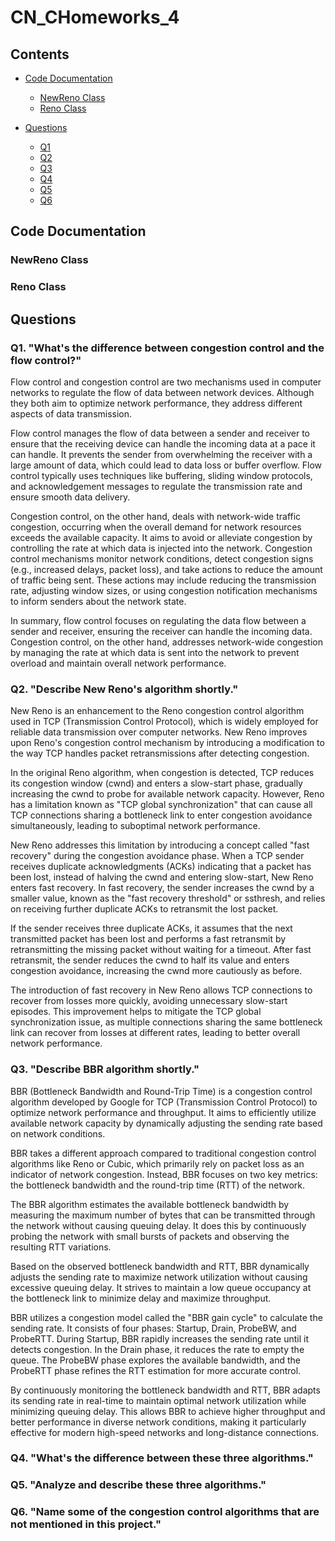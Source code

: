 # CN_CHomeworks_4

## Contents

- [Code Documentation](#code-documentation)
  - [NewReno Class](#newreno-class)
  - [Reno Class](#reno-class)

- [Questions](#questions)
  - [Q1](#q1-whats-the-difference-between-congestion-control-and-the-flow-control)
  - [Q2](#q2-describe-new-renos-algorithm-shortly)
  - [Q3](#q3-describe-bbr-algorithm-shortly)
  - [Q4](#q4-whats-the-difference-between-these-three-algorithms)
  - [Q5](#q5-analyze-and-describe-these-three-algorithms)
  - [Q6](#q6-name-some-of-the-congestion-control-algorithms-that-are-not-mentioned-in-this-project)

## Code Documentation

### NewReno Class

### Reno Class

## Questions

### Q1. "What's the difference between congestion control and the flow control?"

Flow control and congestion control are two mechanisms used in computer networks to regulate the flow of data between network devices. Although they both aim to optimize network performance, they address different aspects of data transmission.

Flow control manages the flow of data between a sender and receiver to ensure that the receiving device can handle the incoming data at a pace it can handle. It prevents the sender from overwhelming the receiver with a large amount of data, which could lead to data loss or buffer overflow. Flow control typically uses techniques like buffering, sliding window protocols, and acknowledgement messages to regulate the transmission rate and ensure smooth data delivery.

Congestion control, on the other hand, deals with network-wide traffic congestion, occurring when the overall demand for network resources exceeds the available capacity. It aims to avoid or alleviate congestion by controlling the rate at which data is injected into the network. Congestion control mechanisms monitor network conditions, detect congestion signs (e.g., increased delays, packet loss), and take actions to reduce the amount of traffic being sent. These actions may include reducing the transmission rate, adjusting window sizes, or using congestion notification mechanisms to inform senders about the network state.

In summary, flow control focuses on regulating the data flow between a sender and receiver, ensuring the receiver can handle the incoming data. Congestion control, on the other hand, addresses network-wide congestion by managing the rate at which data is sent into the network to prevent overload and maintain overall network performance.

### Q2. "Describe New Reno's algorithm shortly."

New Reno is an enhancement to the Reno congestion control algorithm used in TCP (Transmission Control Protocol), which is widely employed for reliable data transmission over computer networks. New Reno improves upon Reno's congestion control mechanism by introducing a modification to the way TCP handles packet retransmissions after detecting congestion.

In the original Reno algorithm, when congestion is detected, TCP reduces its congestion window (cwnd) and enters a slow-start phase, gradually increasing the cwnd to probe for available network capacity. However, Reno has a limitation known as "TCP global synchronization" that can cause all TCP connections sharing a bottleneck link to enter congestion avoidance simultaneously, leading to suboptimal network performance.

New Reno addresses this limitation by introducing a concept called "fast recovery" during the congestion avoidance phase. When a TCP sender receives duplicate acknowledgments (ACKs) indicating that a packet has been lost, instead of halving the cwnd and entering slow-start, New Reno enters fast recovery. In fast recovery, the sender increases the cwnd by a smaller value, known as the "fast recovery threshold" or ssthresh, and relies on receiving further duplicate ACKs to retransmit the lost packet.

If the sender receives three duplicate ACKs, it assumes that the next transmitted packet has been lost and performs a fast retransmit by retransmitting the missing packet without waiting for a timeout. After fast retransmit, the sender reduces the cwnd to half its value and enters congestion avoidance, increasing the cwnd more cautiously as before.

The introduction of fast recovery in New Reno allows TCP connections to recover from losses more quickly, avoiding unnecessary slow-start episodes. This improvement helps to mitigate the TCP global synchronization issue, as multiple connections sharing the same bottleneck link can recover from losses at different rates, leading to better overall network performance.

### Q3. "Describe BBR algorithm shortly."

BBR (Bottleneck Bandwidth and Round-Trip Time) is a congestion control algorithm developed by Google for TCP (Transmission Control Protocol) to optimize network performance and throughput. It aims to efficiently utilize available network capacity by dynamically adjusting the sending rate based on network conditions.

BBR takes a different approach compared to traditional congestion control algorithms like Reno or Cubic, which primarily rely on packet loss as an indicator of network congestion. Instead, BBR focuses on two key metrics: the bottleneck bandwidth and the round-trip time (RTT) of the network.

The BBR algorithm estimates the available bottleneck bandwidth by measuring the maximum number of bytes that can be transmitted through the network without causing queuing delay. It does this by continuously probing the network with small bursts of packets and observing the resulting RTT variations.

Based on the observed bottleneck bandwidth and RTT, BBR dynamically adjusts the sending rate to maximize network utilization without causing excessive queuing delay. It strives to maintain a low queue occupancy at the bottleneck link to minimize delay and maximize throughput.

BBR utilizes a congestion model called the "BBR gain cycle" to calculate the sending rate. It consists of four phases: Startup, Drain, ProbeBW, and ProbeRTT. During Startup, BBR rapidly increases the sending rate until it detects congestion. In the Drain phase, it reduces the rate to empty the queue. The ProbeBW phase explores the available bandwidth, and the ProbeRTT phase refines the RTT estimation for more accurate control.

By continuously monitoring the bottleneck bandwidth and RTT, BBR adapts its sending rate in real-time to maintain optimal network utilization while minimizing queuing delay. This allows BBR to achieve higher throughput and better performance in diverse network conditions, making it particularly effective for modern high-speed networks and long-distance connections.

### Q4. "What's the difference between these three algorithms."

### Q5. "Analyze and describe these three algorithms."

### Q6. "Name some of the congestion control algorithms that are not mentioned in this project."
